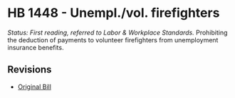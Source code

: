 # HB 1448 - Unempl./vol. firefighters
*Status: First reading, referred to Labor & Workplace Standards.*
Prohibiting the deduction of payments to volunteer firefighters from unemployment insurance benefits.

## Revisions
* [Original Bill](1/)